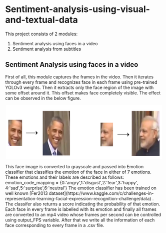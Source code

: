 # Sentiment-analysis-using-visual-and-textual-data
This project consists of 2 modules:
1. Sentiment analysis using faces in a video
2. Sentiment analysis from subtitles

## Sentiment Analysis using faces in a video
First of all, this module captures the frames in the video. Then it iterates through every frame and recognizes face in each frame using pre-trained YOLOv3 weights. Then it extracts only the face region of the image with some offset around it. This offset makes face completely visible. The effect can be observed in the below figure.
<p align="center">
  <img width="500" height="170" src="https://github.com/hafizas101/Sentiment-analysis-using-visual-and-textual-data/blob/master/images/offset.png">
</p>
This face image is converted to grayscale and passed into Emotion classifier that classifies the emotion of the face in either of 7 emotions. These emotions and their labels are described as follows:  
emotion_code_mapping = {0:'angry',1:'disgust',2:'fear',3:'happy', 4:'sad',5:'surprise',6:'neutral'}  
The emotion classifier has been trained on well known [Fer2013 dataset](https://www.kaggle.com/c/challenges-in-representation-learning-facial-expression-recognition-challenge/data) .  The classifer also returns a score indicating the probability of that emotion. Each face in every frame is labelled with its emotion and finally all frames are converted to an mp4 video whose frames per second can be controlled using output_FPS variable. After that we write all the information of each face corresponding to every frame in a .csv file.
